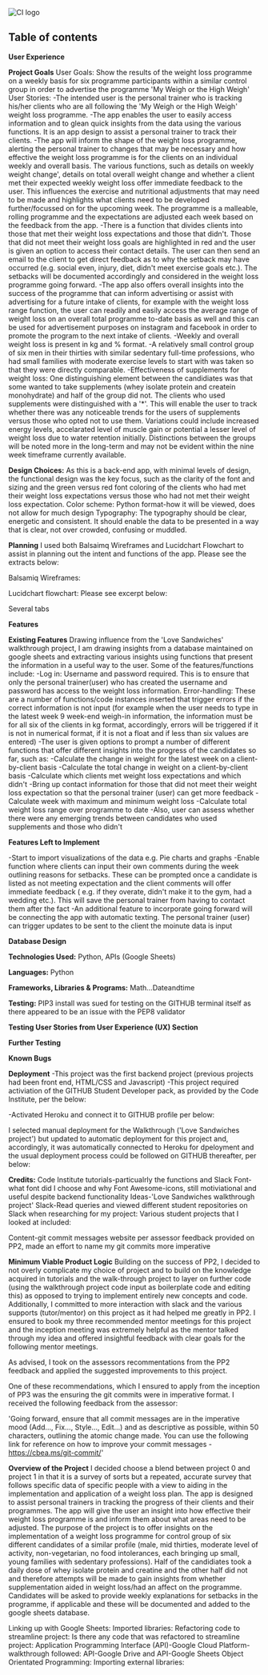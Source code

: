 ![CI logo](https://codeinstitute.s3.amazonaws.com/fullstack/ci_logo_small.png)


<h2><b>Table of contents</b></h2>

<b>User Experience</b>

<b>Project Goals</b>
User Goals: Show the results of the weight loss programme on a weekly basis for six programme participants within a similar control group in order to advertise the programme 'My Weigh or the High Weigh'
User Stories:
-The intended user is the personal trainer who is tracking his/her clients who are all following the 'My Weigh or the High Weigh' weight loss programme.
-The app enables the user to easily access information and to glean quick insights from the data using the various functions. It is an app design to assist a personal trainer to track their clients.
-The app will inform the shape of the weight loss programme, alerting the personal trainer to changes that may be necessary and how effective the weight loss programme is for the clients on an individual weekly and overall basis. The various functions, such as details on weekly weight change', details on total overall weight change and whether a client met their expected weekly weight loss offer immediate feedback to the user. This influences the exercise and nutritional adjustments that may need to be made and highlights what clients need to be developed further/focussed on for the upcoming week. The programme is a malleable, rolling programme and the expectations are adjusted each week based on the feedback from the app.
-There is a function that divides clients into those that met their weight loss expectations and those that didn't. Those that did not meet their weight loss goals are highlighted in red and the user is given an option to access their contact details. The user can then send an email to the client to get direct feedback as to why the setback may have occurred (e.g. social even, injury, diet, didn't meet exercise goals etc.). The setbacks will be documented accordingly and considered in the weight loss programme going forward.
-The app also offers overall insights into the success of the programme that can inform advertising or assist with advertising for a future intake of clients, for example with the weight loss range function, the user can readily and easily access the average range of weight loss on an overall total programme to-date basis as well and this can be used for advertisement purposes on instagram and facebook in order to promote the program to the next intake of clients.
-Weekly and overall weight loss is present in kg and % format.
-A relatively small control group of six men in their thirties with similar sedentary full-time professions, who had small families with moderate exercise levels to start with was taken so that they were directly comparable.
-Effectiveness of supplements for weight loss: One distinguishing element between the candidiates was that some wanted to take supplements (whey isolate protein and createin monohydrate) and half of the group did not. The clients who used supplements were distinguished with a '*'. This will enable the user to track whether there was any noticeable trends for the users of supplements versus those who opted not to use them. Variations could include increased energy levels, accelarated level of muscle gain or potential a lesser level of weight loss due to water retention initially. Distinctions between the groups will be noted more in the long-term and may not be evident within the nine week timeframe currently available.


<b>Design Choices:</b>
As this is a back-end app, with minimal levels of design, the functional design was the key focus, such as the clarity of the font and sizing and the green versus red font coloring of the clients who had met their weight loss expectations versus those who had not met their weight loss expectation.
Color scheme: Python format-how it will be viewed, does not allow for much design
Typography: The typography should be clear, energetic and consistent. It should enable the data to be presented in a way that is clear, not over crowded, confusing or muddled.

<b>Planning</b>
I used both Balsaimq Wireframes and Lucidchart Flowchart to assist in planning out the intent and functions of the app. Please see the extracts below:

Balsamiq Wireframes:

Lucidchart flowchart:
Please see excerpt below:

Several tabs

<b>Features</b>

<b>Existing Features</b>
Drawing influence from the 'Love Sandwiches' walkthrough project, I am drawing insights from a database maintained on google sheets and extracting various insights using functions that present the information in a useful way to the user.
Some of the features/functions include:
-Log in: Username and password required. This is to ensure that only the personal trainer(user) who has created the username and password has access to the  weight loss information.
Error-handling: These are a number of functions/code instances inserted that trigger errors if the correct information is not input (for example when the user needs to type in the latest week 9 week-end weigh-in information, the information must be for all six of the clients in kg format, accordingly, errors will be triggered if it is not in numerical format, if it is not a float and if less than six values are entered)
-The user is given options to prompt a number of different functions that offer different insights into the progress of the candidates so far, such as:
-Calculate the change in weight for the latest week on a client-by-client basis
-Calculate the total change in weight on a client-by-client basis
-Calculate which clients met weight loss expectations and which didn't
-Bring up contact information for those that did not meet their weight loss expectation so that the personal trainer (user) can get more feedback
-Calculate week with maximum and minimum weight loss
-Calculate total weight loss range over programme to date
-Also, user can assess whether there were any emerging trends between candidates who used supplements and those who didn't

<b>Features Left to Implement</b>

-Start to import visualizations of the data e.g. Pie charts and graphs
-Enable function where clients can input their own comments during the week outlining reasons for setbacks. These can be prompted once a candidate is listed as not meeting expectation and the client comments will offer immediate feedback ( e.g. if they overate, didn't make it to the gym, had a wedding etc.). This will save the personal trainer from having to contact them after the fact
-An additional feature to incorporate going forward will be connecting the app with automatic texting. The personal trainer (user) can trigger updates to be sent to the client the moinute data is input

<b>Database Design</b>

<b>Technologies Used:</b> Python, APIs (Google Sheets)

<b>Languages:</b> Python

<b>Frameworks, Libraries & Programs:</b> Math...Dateandtime

<b>Testing:</b> PIP3 install was sued for testing on the GITHUB terminal itself as there appeared to be an issue with the PEP8 validator

<b>Testing User Stories from User Experience (UX) Section</b>

<b>Further Testing</b>

<b>Known Bugs</b>

<b>Deployment</b> 
-This project was the first backend project (previous projects had been front end, HTML/CSS and Javascript)
-This project required activiation of the GITHUB Student Developer pack, as provided by the Code Institute, per the below:


-Activated Heroku and connect it to GITHUB profile per below:

I selected manual deployment for the Walkthrough ('Love Sandwiches project') but updated to automatic deployment for this project and, accordingly, it was automatically connected to Heroku for dpeloyment and the usual deployment process could be followed on GITHUB thereafter, per below:



<b>Credits:</b>
Code Institute tutorials-particualrly the functions and Slack
Font-what font did I choose and why
Font Awesome-icons, still motiviational and useful despite backend functionality
Ideas-'Love Sandwiches walkthrough project'
Slack-Read queries and viewed different student repositories on Slack when researching for my project:
Various student projects that I looked at included:

Content-git commit messages website per assessor feedback provided on PP2, made an effort to name my git commits more imperative

<b>Minimum Viable Product Logic</b>
Building on the success of PP2, I decided to not overly complicate my choice of project and to build on the knowledge acquired in tutorials and the walk-through project to layer on further code (using the walkthrough project code input as boilerplate code and editing this) as opposed to trying to implement entirely new concepts and code. 
 Additionally, I committed to more interaction with slack and the various supports (tutor/mentor) on this project as it had helped me greatly in PP2. I ensured to book my three recommended mentor meetings for this project and the inception meeting was extremely helpful as the mentor talked through my idea and offered insightful feedback with clear goals for the following mentor meetings.

As advised, I took on the assessors recommentations from the PP2 feedback and applied the suggested improvements to this project.

One of these recommendations, which I ensured to apply from the inception of PP3 was the ensuring the git commits were in imperative format. I received the following feedback from the assessor:

   'Going forward, ensure that all commit messages are in the imperative mood (Add…, Fix…, Style…, Edit…) and as descriptive as possible, within 50 characters, outlining the atomic change made. You can use the following link for reference on how to improve your commit messages - https://cbea.ms/git-commit/'

<b>Overview of the Project</b>
I decided choose a blend between project 0 and project 1 in that it is a survey of sorts but a repeated, accurate survey that follows specific data of specific people with a view to aiding in the implementation and application of a weight loss plan. The app is designed to assist personal trainers in tracking the progress of their clients and their programmes. The app will give the user an insight into how effective their weight loss programme is and inform them about what areas need to be adjusted. The purpose of the project is to offer insights on the implementation of a weight loss programme for control group of six different candidates of a similar profile (male, mid thirties, moderate level of activity, non-vegetarian, no food intolerances, each bringing up small, young families with sedentary professions). Half of the candidiates took a daily dose of whey isolate protein and creatine and the other half did not and therefore attempts will be made to gain insights from whether supplementation aided in weight loss/had an affect on the programme. Candidates will be asked to provide weekly explanations for setbacks in the programme, if applicable and these will be documented and added to the google sheets database.

Linking up with Google Sheets:
Imported libraries:
Refactoring code to streamline project: Is there any code that was refactored to streamline project:
Application Programming Interface (API)-Google Cloud Platform-walkthrough followed:
API-Google Drive and API-Google Sheets
Object Orientated Programming:
Importing external libraries:




